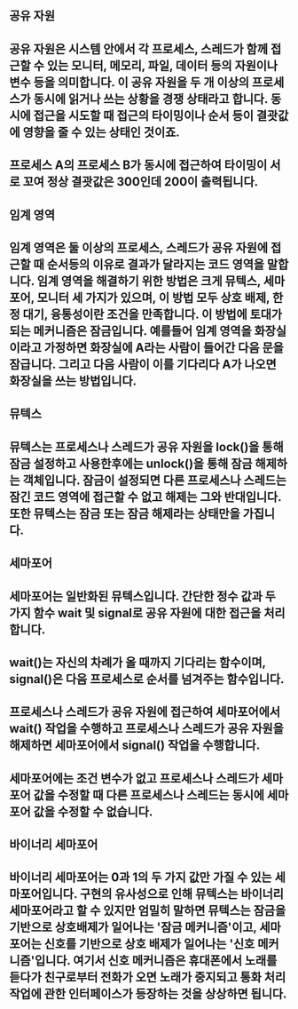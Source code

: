 ## 공유 자원
## 공유 자원은 시스템 안에서 각 프로세스, 스레드가 함께 접근할 수 있는 모니터, 메모리, 파일, 데이터 등의 자원이나 변수 등을 의미합니다. 이 공유 자원을 두 개 이상의 프로세스가 동시에 읽거나 쓰는 상황을 경쟁 상태라고 합니다. 동시에 접근을 시도할 때 접근의 타이밍이나 순서 등이 결괏값에 영향을 줄 수 있는 상태인 것이죠.
## 프로세스 A의 프로세스 B가 동시에 접근하여 타이밍이 서로 꼬여 정상 결괏값은 300인데 200이 출력됩니다.

## 임계 영역
## 임계 영역은 둘 이상의 프로세스, 스레드가 공유 자원에 접근할 때 순서등의 이유로 결과가 달라지는 코드 영역을 말합니다. 임계 영역을 해결하기 위한 방법은 크게 뮤텍스, 세마포어, 모니터 세 가지가 있으며, 이 방법 모두 상호 배제, 한정 대기, 융통성이란 조건을 만족합니다. 이 방법에 토대가 되는 메커니즘은 잠금입니다. 예를들어 임계 영역을 화장실이라고 가정하면 화장실에 A라는 사람이 들어간 다음 문을 잠급니다. 그리고 다음 사람이 이를 기다리다 A가 나오면 화장실을 쓰는 방법입니다.

## 뮤텍스
## 뮤텍스는 프로세스나 스레드가 공유 자원을 lock()을 통해 잠금 설정하고 사용한후에는 unlock()을 통해 잠금 해제하는 객체입니다. 잠금이 설정되면 다른 프로세스나 스레드는 잠긴 코드 영역에 접근할 수 없고 해제는 그와 반대입니다. 또한 뮤텍스는 잠금 또는 잠금 해제라는 상태만을 가집니다.

## 세마포어
## 세마포어는 일반화된 뮤텍스입니다. 간단한 정수 값과 두 가지 함수 wait 및 signal로 공유 자원에 대한 접근을 처리합니다.
## wait()는 자신의 차례가 올 때까지 기다리는 함수이며, signal()은 다음 프로세스로 순서를 넘겨주는 함수입니다.
## 프로세스나 스레드가 공유 자원에 접근하여 세마포어에서 wait() 작업을 수행하고 프로세스나 스레드가 공유 자원을 해제하면 세마포어에서 signal() 작업을 수행합니다.
## 세마포어에는 조건 변수가 없고 프로세스나 스레드가 세마포어 값을 수정할 때 다른 프로세스나 스레드는 동시에 세마포어 값을 수정할 수 없습니다.

## 바이너리 세마포어
## 바이너리 세마포어는 0과 1의 두 가지 값만 가질 수 있는 세마포어입니다. 구현의 유사성으로 인해 뮤텍스는 바이너리 세마포어라고 할 수 있지만 엄밀히 말하면 뮤텍스는 잠금을 기반으로 상호배제가 일어나는 '잠금 메커니즘'이고, 세마포어는 신호를 기반으로 상호 배제가 일어나는 '신호 메커니즘'입니다. 여기서 신호 메커니즘은 휴대폰에서 노래를 듣다가 친구로부터 전화가 오면 노래가 중지되고 통화 처리 작업에 관한 인터페이스가 등장하는 것을 상상하면 됩니다.